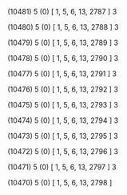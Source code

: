 (10481) 5 (0) [ 1, 5, 6, 13, 2787 ] 3 


(10480) 5 (0) [ 1, 5, 6, 13, 2788 ] 3 


(10479) 5 (0) [ 1, 5, 6, 13, 2789 ] 3 


(10478) 5 (0) [ 1, 5, 6, 13, 2790 ] 3 


(10477) 5 (0) [ 1, 5, 6, 13, 2791 ] 3 


(10476) 5 (0) [ 1, 5, 6, 13, 2792 ] 3 


(10475) 5 (0) [ 1, 5, 6, 13, 2793 ] 3 


(10474) 5 (0) [ 1, 5, 6, 13, 2794 ] 3 


(10473) 5 (0) [ 1, 5, 6, 13, 2795 ] 3 


(10472) 5 (0) [ 1, 5, 6, 13, 2796 ] 3 


(10471) 5 (0) [ 1, 5, 6, 13, 2797 ] 3 


(10470) 5 (0) [ 1, 5, 6, 13, 2798 ]  

